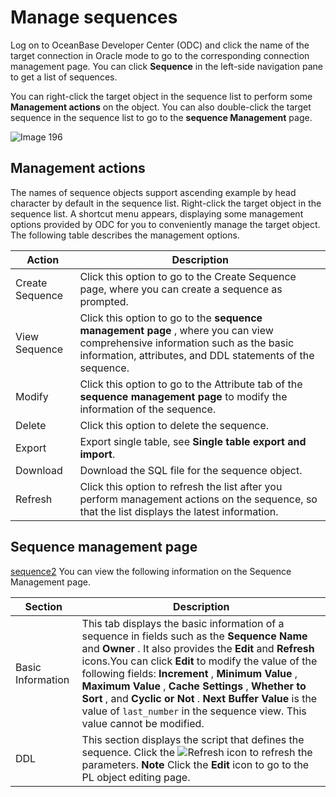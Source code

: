 Manage sequences 
=====================================

Log on to OceanBase Developer Center (ODC) and click the name of the target connection in Oracle mode to go to the corresponding connection management page. You can click **Sequence** in the left-side navigation pane to get a list of sequences. 

You can right-click the target object in the sequence list to perform some **Management actions** on the object. You can also double-click the target sequence in the sequence list to go to the **sequence Management** page.

![Image 196](https://obbusiness-private.oss-cn-shanghai.aliyuncs.com/doc/img/odc/340/%E7%AE%A1%E7%90%86%E5%BA%8F%E5%88%97-1-EN.png)

Management actions 
---------------------------

The names of sequence objects support ascending example by head character by default in the sequence list.
Right-click the target object in the sequence list. A shortcut menu appears, displaying some management options provided by ODC for you to conveniently manage the target object. The following table describes the management options.


|     Action      |                                                                                                     Description                                                                                                     |
|-----------------|---------------------------------------------------------------------------------------------------------------------------------------------------------------------------------------------------------------------|
| Create Sequence | Click this option to go to the Create Sequence page, where you can create a sequence as prompted.                                                                                                                   |
| View Sequence   | Click this option to go to the **sequence management page** , where you can view comprehensive information such as the basic information, attributes, and DDL statements of the sequence. |
| Modify          | Click this option to go to the Attribute tab of the **sequence management page** to modify the information of the sequence.                                                               |
| Delete          | Click this option to delete the sequence.   |
|Export|Export single table, see **Single table export and import**.|
| Download          | Download the SQL file for the sequence object.   |
| Refresh         | Click this option to refresh the list after you perform management actions on the sequence, so that the list displays the latest information.                                                                       |



Sequence management page 
---------------------------------

[sequence2](https://obbusiness-private.oss-cn-shanghai.aliyuncs.com/doc/img/odc/340/%E7%AE%A1%E7%90%86%E5%BA%8F%E5%88%97-2-EN.png)
You can view the following information on the Sequence Management page.


|      Section      |                                                                                                                                                                                                                                Description                                                                                                                                                                                                                                |
|-------------------|---------------------------------------------------------------------------------------------------------------------------------------------------------------------------------------------------------------------------------------------------------------------------------------------------------------------------------------------------------------------------------------------------------------------------------------------------------------------------|
| Basic Information | This tab displays the basic information of a sequence in fields such as the **Sequence Name** and **Owner** . It also provides the **Edit** and **Refresh** icons.You can click **Edit** to modify the value of the following fields: **Increment** , **Minimum Value** , **Maximum Value** , **Cache Settings** , **Whether to Sort** , and **Cyclic or Not** . **Next Buffer Value** is the value of `last_number` in the sequence view. This value cannot be modified. |
| DDL               | This section displays the script that defines the sequence.  Click the ![Refresh](https://help-static-aliyun-doc.aliyuncs.com/assets/img/en-US/2672849361/p326053.jpg) icon to refresh the parameters.  **Note**  Click the **Edit** icon to go to the PL object editing page.                                                                                                                                            |



